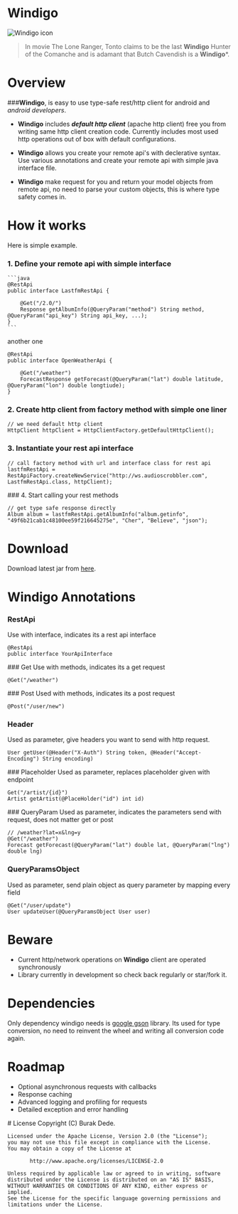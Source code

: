 
# Windigo

![Windigo icon](http://cl.ly/image/1m1A3u3W3M2Z/Tonto-depp.jpg)

> In movie The Lone Ranger, Tonto claims to be the last **Windigo** Hunter of the Comanche and is adamant that Butch Cavendish is a **Windigo***.  

# Overview

###**Windigo**, is easy to use type-safe rest/http client for android and *android developers*.  


* **Windigo** includes ***default http client*** (apache http client) free you from writing same http client creation code. Currently includes most used http operations out of box with default configurations.

* **Windigo** allows you create your remote api's with declerative syntax. Use various annotations and create your remote api with simple java interface file.

* **Windigo** make request for you and return your model objects from remote api, no need to parse your custom objects, this is where type safety comes in.  


# How it works

Here is simple example.  
 

### 1. Define your remote api with simple interface
	```java
	@RestApi
	public interface LastfmRestApi {

		@Get("/2.0/")
		Response getAlbumInfo(@QueryParam("method") String method, @QueryParam("api_key") String api_key, ...);
	}
	```


another one

	@RestApi
	public interface OpenWeatherApi {

		@Get("/weather")
		ForecastResponse getForecast(@QueryParam("lat") double latitude, @QueryParam("lon") double longtiude);
	}

### 2. Create http client from factory method with simple one liner

	// we need default http client
	HttpClient httpClient = HttpClientFactory.getDefaultHttpClient();


### 3. Instantiate your rest api interface

	// call factory method with url and interface class for rest api
	lastfmRestApi = RestApiFactory.createNewService("http://ws.audioscrobbler.com", LastfmRestApi.class, httpClient);
	
### 4. Start calling your rest methods

	// get type safe response directly
	Album album = lastfmRestApi.getAlbumInfo("album.getinfo", "49f6b21cab1c48100ee59f216645275e", "Cher", "Believe", "json");
	  
	
# Download
Download latest jar from [here](https://github.com/burakdd/windigo/raw/master/windigo-release/windigo.jar).  


# Windigo Annotations
### RestApi
Use with interface, indicates its a rest api interface

	@RestApi
	public interface YourApiInterface
	
### Get
Use with methods, indicates its a get request

	@Get("/weather")

### Post
Used with methods, indicates its a post request

	@Post("/user/new")
	
### Header
Used as parameter, give headers you want to send with http request.

	User getUser(@Header("X-Auth") String token, @Header("Accept-Encoding") String encoding)
	
### Placeholder
Used as parameter, replaces placeholder given with endpoint

	Get("/artist/{id}")
	Artist getArtist(@PlaceHolder("id") int id)
		
### QueryParam
Used as parameter, indicates the parameters send with request, does not matter get or post

	// /weather?lat=x&lng=y
	@Get("/weather")
	Forecast getForecast(@QueryParam("lat") double lat, @QueryParam("lng") double lng)
	
### QueryParamsObject
Used as parameter, send plain object as query parameter by mapping every field
	
	@Get("/user/update")
	User updateUser(@QueryParamsObject User user)
	  
	  
# Beware
* Current http/network operations on **Windigo** client are operated synchronously
* Library currently in development so check back regularly or star/fork it.  
  

# Dependencies
Only dependency windigo needs is [google gson](https://code.google.com/p/google-gson/) library. Its used for type conversion, no need to reinvent the wheel and writing all conversion code again.  


# Roadmap
* Optional asynchronous requests with callbacks
* Response caching
* Advanced logging and profiling for requests
* Detailed exception and error handling  
  

# License
 	Copyright (C) Burak Dede.
 
 	Licensed under the Apache License, Version 2.0 (the "License");
 	you may not use this file except in compliance with the License.
 	You may obtain a copy of the License at
 
    	   http://www.apache.org/licenses/LICENSE-2.0
 	
 	Unless required by applicable law or agreed to in writing, software
 	distributed under the License is distributed on an "AS IS" BASIS,
 	WITHOUT WARRANTIES OR CONDITIONS OF ANY KIND, either express or implied.
 	See the License for the specific language governing permissions and
 	limitations under the License.

  
